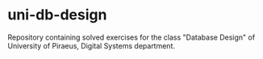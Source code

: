 # uni-db-design
Repository containing solved exercises for the class "Database Design" of University of Piraeus, Digital Systems department.
